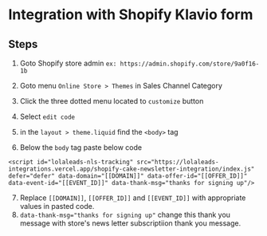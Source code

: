 # Integration with Shopify Klavio form

## Steps

1. Goto Shopify store admin `ex: https://admin.shopify.com/store/9a0f16-1b`

2. Goto menu `Online Store > Themes` in Sales Channel Category
3. Click the three dotted menu located to `customize` button
4. Select `edit code`
5. in the `layout > theme.liquid` find the `<body>` tag
6. Below the `body` tag paste below code

```
<script id="lolaleads-nls-tracking" src="https://lolaleads-integrations.vercel.app/shopify-cake-newsletter-integration/index.js" defer="defer" data-domain="[[DOMAIN]]" data-offer-id="[[OFFER_ID]]" data-event-id="[[EVENT_ID]]" data-thank-msg="thanks for signing up"/>
```

7. Replace `[[DOMAIN]]`, `[[OFFER_ID]]` and `[[EVENT_ID]]` with appropriate values in pasted code.
8. `data-thank-msg="thanks for signing up"` change this thank you message with store's news letter subscriptiion thank you message.
